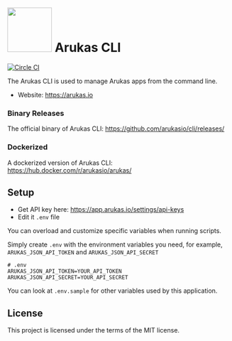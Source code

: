 <img src="https://arukas.io/images/logo-orca.svg" alt="" width="100" /> Arukas CLI
==========

[![Circle CI](https://circleci.com/gh/arukasio/cli.svg?style=shield)](https://circleci.com/gh/arukasio/cli)

The Arukas CLI is used to manage Arukas apps from the command line.
* Website: https://arukas.io

### Binary Releases

The official binary of Arukas CLI: https://github.com/arukasio/cli/releases/

### Dockerized

A dockerized version of Arukas CLI: https://hub.docker.com/r/arukasio/arukas/

## Setup

* Get API key here: https://app.arukas.io/settings/api-keys
* Edit it `.env` file

You can overload and customize specific variables when running scripts.

Simply create `.env` with the environment variables you need,
for example, `ARUKAS_JSON_API_TOKEN` and `ARUKAS_JSON_API_SECRET`

```
# .env
ARUKAS_JSON_API_TOKEN=YOUR_API_TOKEN
ARUKAS_JSON_API_SECRET=YOUR_API_SECRET
```

You can look at `.env.sample` for other variables used by this application.

## License

This project is licensed under the terms of the MIT license.
